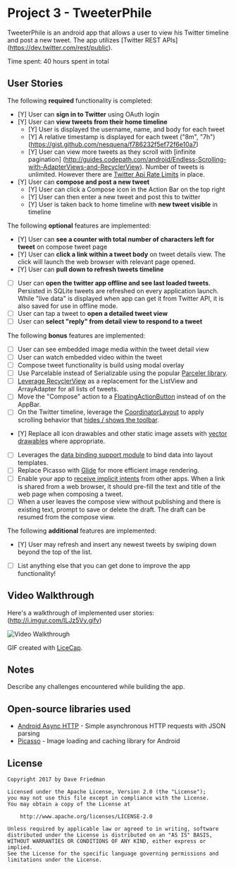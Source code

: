 # Project 3 - TweeterPhile

TweeterPhile is an android app that allows a user to view his Twitter timeline and post a new tweet.
The app utilizes [Twitter REST APIs] (https://dev.twitter.com/rest/public).

Time spent: 40 hours spent in total

## User Stories

The following **required** functionality is completed:

* [Y]	User can **sign in to Twitter** using OAuth login
* [Y]	User can **view tweets from their home timeline**
  * [Y] User is displayed the username, name, and body for each tweet
  * [Y] A relative timestamp is displayed for each tweet ("8m", "7h") (https://gist.github.com/nesquena/f786232f5ef72f6e10a7)
  * [Y] User can view more tweets as they scroll with [infinite pagination] (http://guides.codepath.com/android/Endless-Scrolling-with-AdapterViews-and-RecyclerView). Number of tweets is unlimited.
    However there are [Twitter Api Rate Limits](https://dev.twitter.com/rest/public/rate-limiting) in place.
* [Y] User can **compose and post a new tweet**
  * [Y] User can click a Compose icon in the Action Bar on the top right
  * [Y] User can then enter a new tweet and post this to twitter
  * [Y] User is taken back to home timeline with **new tweet visible** in timeline

The following **optional** features are implemented:

* [Y] User can **see a counter with total number of characters left for tweet** on compose tweet page
* [Y] User can **click a link within a tweet body** on tweet details view. The click will launch the web browser with relevant page opened.
* [Y] User can **pull down to refresh tweets timeline**
* [ ] User can **open the twitter app offline and see last loaded tweets**. Persisted in SQLite tweets are refreshed on every application launch. While "live data" is displayed when app can get it from Twitter API, it is also saved for use in offline mode.
* [ ] User can tap a tweet to **open a detailed tweet view**
* [ ] User can **select "reply" from detail view to respond to a tweet**

The following **bonus** features are implemented:

* [ ] User can see embedded image media within the tweet detail view
* [ ] User can watch embedded video within the tweet
* [ ] Compose tweet functionality is build using modal overlay
* [ ] Use Parcelable instead of Serializable using the popular [Parceler library](http://guides.codepath.com/android/Using-Parceler).
* [ ] [Leverage RecyclerView](http://guides.codepath.com/android/Using-the-RecyclerView) as a replacement for the ListView and ArrayAdapter for all lists of tweets.
* [ ] Move the "Compose" action to a [FloatingActionButton](https://github.com/codepath/android_guides/wiki/Floating-Action-Buttons) instead of on the AppBar.
* [ ] On the Twitter timeline, leverage the [CoordinatorLayout](http://guides.codepath.com/android/Handling-Scrolls-with-CoordinatorLayout#responding-to-scroll-events) to apply scrolling behavior that [hides / shows the toolbar](http://guides.codepath.com/android/Using-the-App-ToolBar#reacting-to-scroll).
* [Y] Replace all icon drawables and other static image assets with [vector drawables](http://guides.codepath.com/android/Drawables#vector-drawables) where appropriate.
* [ ] Leverages the [data binding support module](http://guides.codepath.com/android/Applying-Data-Binding-for-Views) to bind data into layout templates.
* [ ] Replace Picasso with [Glide](http://inthecheesefactory.com/blog/get-to-know-glide-recommended-by-google/en) for more efficient image rendering.
* [ ] Enable your app to [receive implicit intents](http://guides.codepath.com/android/Using-Intents-to-Create-Flows#receiving-implicit-intents) from other apps.  When a link is shared from a web browser, it should pre-fill the text and title of the web page when composing a tweet.
* [ ] When a user leaves the compose view without publishing and there is existing text, prompt to save or delete the draft.  The draft can be resumed from the compose view.

The following **additional** features are implemented:

* [Y] User may refresh and insert any newest tweets by swiping down beyond the top of the list.

* [ ] List anything else that you can get done to improve the app functionality!

## Video Walkthrough

Here's a walkthrough of implemented user stories:   (http://i.imgur.com/ILJz5Vy.gifv)

<img src='http://i.imgur.com/ILJz5Vy.gifv' title='Video Walkthrough' width='' alt='Video Walkthrough' />

GIF created with [LiceCap](http://www.cockos.com/licecap/).

## Notes

Describe any challenges encountered while building the app.

## Open-source libraries used

- [Android Async HTTP](https://github.com/loopj/android-async-http) - Simple asynchronous HTTP requests with JSON parsing
- [Picasso](http://square.github.io/picasso/) - Image loading and caching library for Android

## License

    Copyright 2017 by Dave Friedman

    Licensed under the Apache License, Version 2.0 (the "License");
    you may not use this file except in compliance with the License.
    You may obtain a copy of the License at

        http://www.apache.org/licenses/LICENSE-2.0

    Unless required by applicable law or agreed to in writing, software
    distributed under the License is distributed on an "AS IS" BASIS,
    WITHOUT WARRANTIES OR CONDITIONS OF ANY KIND, either express or implied.
    See the License for the specific language governing permissions and
    limitations under the License.
